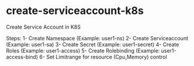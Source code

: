 # create-serviceaccount-k8s
Create Service Account in K8S

Steps:
1- Create Namespace (Example: user1-ns)
2- Create Serviceaccount (Example: user1-sa)
3- Create Secret (Example: user1-secret)
4- Create Roles (Example: user1-access)
5- Create Rolebinding (Example: user1-access-bind)
6- Set Limitrange for resource (Cpu,Memory) control
